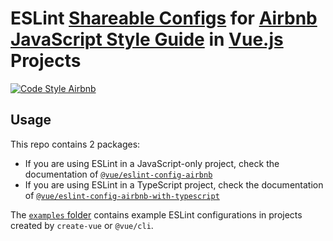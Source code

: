 # ESLint [Shareable Configs](http://eslint.org/docs/developer-guide/shareable-configs) for [Airbnb JavaScript Style Guide](https://github.com/airbnb/javascript#readme) in [Vue.js](https://vuejs.org/) Projects

[![Code Style Airbnb](https://badgen.net/badge/code%20style/airbnb/ff5a5f?icon=airbnb)](https://github.com/airbnb/javascript)

## Usage

This repo contains 2 packages:

- If you are using ESLint in a JavaScript-only project, check the documentation of [`@vue/eslint-config-airbnb`](./packages/eslint-config-airbnb#readme)
- If you are using ESLint in a TypeScript project, check the documentation of [`@vue/eslint-config-airbnb-with-typescript`](./packages/eslint-config-airbnb-with-typescript#readme)

The [`examples` folder](./examples/) contains example ESLint configurations in projects created by `create-vue` or `@vue/cli`.
